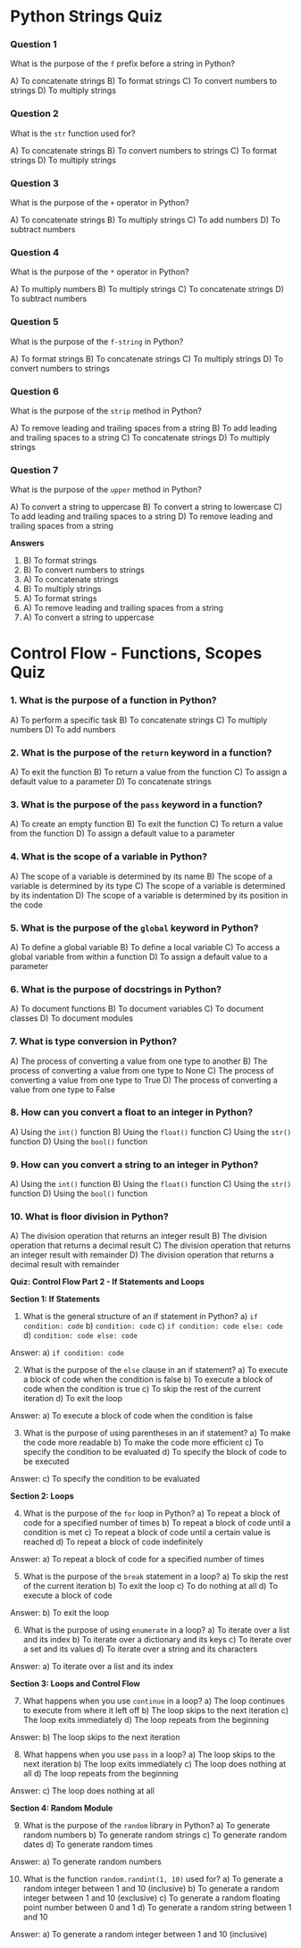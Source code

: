 **Python Strings Quiz**
======================

### Question 1
What is the purpose of the `f` prefix before a string in Python?

A) To concatenate strings
B) To format strings
C) To convert numbers to strings
D) To multiply strings

### Question 2
What is the `str` function used for?

A) To concatenate strings
B) To convert numbers to strings
C) To format strings
D) To multiply strings

### Question 3
What is the purpose of the `+` operator in Python?

A) To concatenate strings
B) To multiply strings
C) To add numbers
D) To subtract numbers

### Question 4
What is the purpose of the `*` operator in Python?

A) To multiply numbers
B) To multiply strings
C) To concatenate strings
D) To subtract numbers

### Question 5
What is the purpose of the `f-string` in Python?

A) To format strings
B) To concatenate strings
C) To multiply strings
D) To convert numbers to strings

### Question 6
What is the purpose of the `strip` method in Python?

A) To remove leading and trailing spaces from a string
B) To add leading and trailing spaces to a string
C) To concatenate strings
D) To multiply strings

### Question 7
What is the purpose of the `upper` method in Python?

A) To convert a string to uppercase
B) To convert a string to lowercase
C) To add leading and trailing spaces to a string
D) To remove leading and trailing spaces from a string

**Answers**

1. B) To format strings
2. B) To convert numbers to strings
3. A) To concatenate strings
4. B) To multiply strings
5. A) To format strings
6. A) To remove leading and trailing spaces from a string
7. A) To convert a string to uppercase



**Control Flow - Functions, Scopes Quiz**
=====================================

### 1. What is the purpose of a function in Python?
A) To perform a specific task
B) To concatenate strings
C) To multiply numbers
D) To add numbers

### 2. What is the purpose of the `return` keyword in a function?
A) To exit the function
B) To return a value from the function
C) To assign a default value to a parameter
D) To concatenate strings

### 3. What is the purpose of the `pass` keyword in a function?
A) To create an empty function
B) To exit the function
C) To return a value from the function
D) To assign a default value to a parameter

### 4. What is the scope of a variable in Python?
A) The scope of a variable is determined by its name
B) The scope of a variable is determined by its type
C) The scope of a variable is determined by its indentation
D) The scope of a variable is determined by its position in the code

### 5. What is the purpose of the `global` keyword in Python?
A) To define a global variable
B) To define a local variable
C) To access a global variable from within a function
D) To assign a default value to a parameter

### 6. What is the purpose of docstrings in Python?
A) To document functions
B) To document variables
C) To document classes
D) To document modules

### 7. What is type conversion in Python?
A) The process of converting a value from one type to another
B) The process of converting a value from one type to None
C) The process of converting a value from one type to True
D) The process of converting a value from one type to False

### 8. How can you convert a float to an integer in Python?
A) Using the `int()` function
B) Using the `float()` function
C) Using the `str()` function
D) Using the `bool()` function

### 9. How can you convert a string to an integer in Python?
A) Using the `int()` function
B) Using the `float()` function
C) Using the `str()` function
D) Using the `bool()` function

### 10. What is floor division in Python?
A) The division operation that returns an integer result
B) The division operation that returns a decimal result
C) The division operation that returns an integer result with remainder
D) The division operation that returns a decimal result with remainder



**Quiz: Control Flow Part 2 - If Statements and Loops**

**Section 1: If Statements**

1. What is the general structure of an if statement in Python?
a) `if condition: code`
b) `condition: code`
c) `if condition: code else: code`
d) `condition: code else: code`

Answer: a) `if condition: code`

2. What is the purpose of the `else` clause in an if statement?
a) To execute a block of code when the condition is false
b) To execute a block of code when the condition is true
c) To skip the rest of the current iteration
d) To exit the loop

Answer: a) To execute a block of code when the condition is false

3. What is the purpose of using parentheses in an if statement?
a) To make the code more readable
b) To make the code more efficient
c) To specify the condition to be evaluated
d) To specify the block of code to be executed

Answer: c) To specify the condition to be evaluated

**Section 2: Loops**

4. What is the purpose of the `for` loop in Python?
a) To repeat a block of code for a specified number of times
b) To repeat a block of code until a condition is met
c) To repeat a block of code until a certain value is reached
d) To repeat a block of code indefinitely

Answer: a) To repeat a block of code for a specified number of times

5. What is the purpose of the `break` statement in a loop?
a) To skip the rest of the current iteration
b) To exit the loop
c) To do nothing at all
d) To execute a block of code

Answer: b) To exit the loop

6. What is the purpose of using `enumerate` in a loop?
a) To iterate over a list and its index
b) To iterate over a dictionary and its keys
c) To iterate over a set and its values
d) To iterate over a string and its characters

Answer: a) To iterate over a list and its index

**Section 3: Loops and Control Flow**

7. What happens when you use `continue` in a loop?
a) The loop continues to execute from where it left off
b) The loop skips to the next iteration
c) The loop exits immediately
d) The loop repeats from the beginning

Answer: b) The loop skips to the next iteration

8. What happens when you use `pass` in a loop?
a) The loop skips to the next iteration
b) The loop exits immediately
c) The loop does nothing at all
d) The loop repeats from the beginning

Answer: c) The loop does nothing at all

**Section 4: Random Module**

9. What is the purpose of the `random` library in Python?
a) To generate random numbers
b) To generate random strings
c) To generate random dates
d) To generate random times

Answer: a) To generate random numbers

10. What is the function `random.randint(1, 10)` used for?
a) To generate a random integer between 1 and 10 (inclusive)
b) To generate a random integer between 1 and 10 (exclusive)
c) To generate a random floating point number between 0 and 1
d) To generate a random string between 1 and 10

Answer: a) To generate a random integer between 1 and 10 (inclusive)
